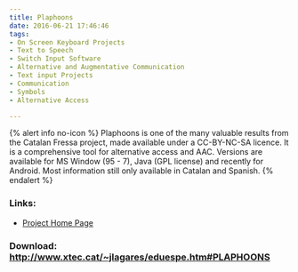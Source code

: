 ```yaml
---
title: Plaphoons
date: 2016-06-21 17:46:46
tags: 
- On Screen Keyboard Projects
- Text to Speech
- Switch Input Software
- Alternative and Augmentative Communication
- Text input Projects
- Communication
- Symbols
- Alternative Access

---
```


{% alert info no-icon %}
Plaphoons is one of the many valuable results from the Catalan Fressa project, made available under a CC-BY-NC-SA licence. It is a comprehensive tool for alternative access and AAC. Versions are available for MS Window (95 - 7), Java (GPL license) and recently for Android. Most information still only available in Catalan and Spanish.
{% endalert %}

<!-- more -->



### Links:
- <a href="http://www.lagares.org/">Project Home Page</a>

### Download: http://www.xtec.cat/~jlagares/eduespe.htm#PLAPHOONS 